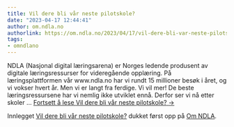 ```yaml
---
title: Vil dere bli vår neste pilotskole?
date: "2023-04-17 12:44:41"
author: om.ndla.no
authorlink: https://om.ndla.no/2023/04/17/vil-dere-bli-var-neste-pilotskole/
tags:
- omndlano
---
```

<p>NDLA (Nasjonal digital læringsarena) er Norges ledende produsent av digitale læringsressurser for videregående opplæring. På læringsplattformen vår www.ndla.no har vi rundt 15 millioner besøk i året, og vi vokser hvert år. Men vi er langt fra ferdige. Vi vil mer! De beste læringsressursene har vi nemlig ikke utviklet ennå. Derfor ser vi nå etter skoler &#8230; <a href="https://om.ndla.no/2023/04/17/vil-dere-bli-var-neste-pilotskole/" class="more-link">Fortsett å lese <span class="screen-reader-text">Vil dere bli vår neste pilotskole?</span> <span class="meta-nav">&#8594;</span></a></p>
<p>Innlegget <a rel="nofollow" href="https://om.ndla.no/2023/04/17/vil-dere-bli-var-neste-pilotskole/">Vil dere bli vår neste pilotskole?</a> dukket først opp på <a rel="nofollow" href="https://om.ndla.no">Om NDLA</a>.</p>
